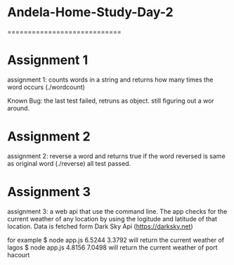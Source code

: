 # Andela-Home-Study-Day-2
============================

Assignment 1
=====================
assignment 1: counts words in a string and returns how many times the word occurs (./wordcount)

Known Bug: the last test failed, retruns as object. still figuring out a wor around.


Assignment 2
=====================
assignment 2: reverse a word and returns true if the word reversed is same as original word (./reverse)
all test passed.


Assignment 3
=====================
assignment 3: a web api that use the command line. The app checks for the current weather of any location by using the logitude and latitude of that location.
Data is fetched form Dark Sky Api (https://darksky.net)

for example 
$ node app.js 6.5244 3.3792 will return the current weather of lagos
$ node app.js 4.8156 7.0498 will return the current weather of port hacourt	